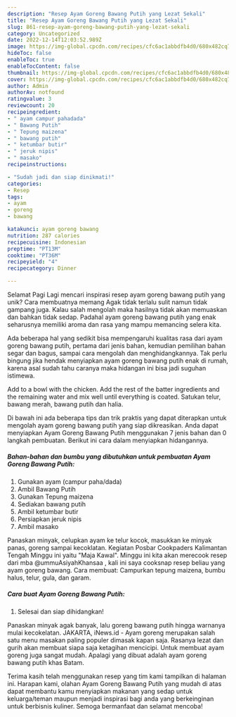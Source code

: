 ```yaml
---
description: "Resep Ayam Goreng Bawang Putih yang Lezat Sekali"
title: "Resep Ayam Goreng Bawang Putih yang Lezat Sekali"
slug: 861-resep-ayam-goreng-bawang-putih-yang-lezat-sekali
category: Uncategorized
date: 2022-12-14T12:03:52.989Z
image: https://img-global.cpcdn.com/recipes/cfc6ac1abbdfb4d0/680x482cq70/ayam-goreng-bawang-putih-foto-resep-utama.jpg
hideToc: false
enableToc: true
enableTocContent: false
thumbnail: https://img-global.cpcdn.com/recipes/cfc6ac1abbdfb4d0/680x482cq70/ayam-goreng-bawang-putih-foto-resep-utama.jpg
cover: https://img-global.cpcdn.com/recipes/cfc6ac1abbdfb4d0/680x482cq70/ayam-goreng-bawang-putih-foto-resep-utama.jpg
author: Admin
authorAv: notfound
ratingvalue: 3
reviewcount: 20
recipeingredient:
- " ayam campur pahadada"
- " Bawang Putih"
- " Tepung maizena"
- " bawang putih"
- " ketumbar butir"
- " jeruk nipis"
- " masako"
recipeinstructions:

- "Sudah jadi dan siap dinikmati!"
categories:
- Resep
tags:
- ayam
- goreng
- bawang

katakunci: ayam goreng bawang 
nutrition: 287 calories
recipecuisine: Indonesian
preptime: "PT13M"
cooktime: "PT36M"
recipeyield: "4"
recipecategory: Dinner

---
```



Selamat Pagi Lagi mencari inspirasi resep ayam goreng bawang putih yang unik? Cara membuatnya memang Agak tidak terlalu sulit namun tidak gampang juga. Kalau salah mengolah maka hasilnya tidak akan memuaskan dan bahkan tidak sedap. Padahal ayam goreng bawang putih yang enak seharusnya memiliki aroma dan rasa yang mampu memancing selera kita.


Ada beberapa hal yang sedikit bisa mempengaruhi kualitas rasa dari ayam goreng bawang putih, pertama dari jenis bahan, kemudian pemilihan bahan segar dan bagus, sampai cara mengolah dan menghidangkannya. Tak perlu bingung jika hendak menyiapkan ayam goreng bawang putih enak di rumah, karena asal sudah tahu caranya maka hidangan ini bisa jadi suguhan istimewa.

Add to a bowl with the chicken. Add the rest of the batter ingredients and the remaining water and mix well until everything is coated. Satukan telur, bawang merah, bawang putih dan halia.


Di bawah ini ada beberapa tips dan trik praktis yang dapat diterapkan untuk mengolah ayam goreng bawang putih yang siap dikreasikan. Anda dapat menyiapkan Ayam Goreng Bawang Putih menggunakan 7 jenis bahan dan 0 langkah pembuatan. Berikut ini cara dalam menyiapkan hidangannya.

<!--inarticleads1-->

##### Bahan-bahan dan bumbu yang dibutuhkan untuk pembuatan Ayam Goreng Bawang Putih:

1. Gunakan  ayam (campur paha/dada)
1. Ambil  Bawang Putih
1. Gunakan  Tepung maizena
1. Sediakan  bawang putih
1. Ambil  ketumbar butir
1. Persiapkan  jeruk nipis
1. Ambil  masako


Panaskan minyak, celupkan ayam ke telur kocok, masukkan ke minyak panas, goreng sampai kecoklatan. Kegiatan Posbar Cookpaders Kalimantan Tengah Minggu ini yaitu &#34;Maja Kawal&#34;. Minggu ini kita akan merecook resep dari mba @ummuAsiyahKhansaa , kali ini saya cooksnap resep beliau yang ayam goreng bawang. Cara membuat: Campurkan tepung maizena, bumbu halus, telur, gula, dan garam. 

<!--inarticleads2-->

##### Cara buat Ayam Goreng Bawang Putih:


1. Selesai dan siap dihidangkan!

Panaskan minyak agak banyak, lalu goreng bawang putih hingga warnanya mulai kecokelatan. JAKARTA, iNews.id - Ayam goreng merupakan salah satu menu masakan paling populer dimasak kapan saja. Rasanya lezat dan gurih akan membuat siapa saja ketagihan mencicipi. Untuk membuat ayam goreng juga sangat mudah. Apalagi yang dibuat adalah ayam goreng bawang putih khas Batam. 

Terima kasih telah menggunakan resep yang tim kami tampilkan di halaman ini. Harapan kami, olahan Ayam Goreng Bawang Putih yang mudah di atas dapat membantu kamu menyiapkan makanan yang sedap untuk keluarga/teman maupun menjadi inspirasi bagi anda yang berkeinginan untuk berbisnis kuliner. Semoga bermanfaat dan selamat mencoba!
